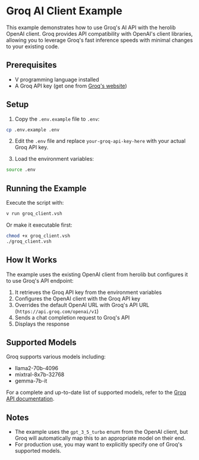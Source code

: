 # Groq AI Client Example

This example demonstrates how to use Groq's AI API with the herolib OpenAI client. Groq provides API compatibility with OpenAI's client libraries, allowing you to leverage Groq's fast inference speeds with minimal changes to your existing code.

## Prerequisites

- V programming language installed
- A Groq API key (get one from [Groq's website](https://console.groq.com/keys))

## Setup

1. Copy the `.env.example` file to `.env`:

```bash
cp .env.example .env
```

2. Edit the `.env` file and replace `your-groq-api-key-here` with your actual Groq API key.

3. Load the environment variables:

```bash
source .env
```

## Running the Example

Execute the script with:

```bash
v run groq_client.vsh
```

Or make it executable first:

```bash
chmod +x groq_client.vsh
./groq_client.vsh
```

## How It Works

The example uses the existing OpenAI client from herolib but configures it to use Groq's API endpoint:

1. It retrieves the Groq API key from the environment variables
2. Configures the OpenAI client with the Groq API key
3. Overrides the default OpenAI URL with Groq's API URL (`https://api.groq.com/openai/v1`)
4. Sends a chat completion request to Groq's API
5. Displays the response

## Supported Models

Groq supports various models including:

- llama2-70b-4096
- mixtral-8x7b-32768
- gemma-7b-it

For a complete and up-to-date list of supported models, refer to the [Groq API documentation](https://console.groq.com/docs/models).

## Notes

- The example uses the `gpt_3_5_turbo` enum from the OpenAI client, but Groq will automatically map this to an appropriate model on their end.
- For production use, you may want to explicitly specify one of Groq's supported models.